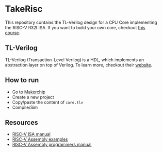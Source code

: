 # TakeRisc

This repository contains the TL-Verilog design for a CPU Core implementing the RISC-V R32I ISA.
If you want to build your own core, checkout [this course](https://learning.edx.org/course/course-v1:LinuxFoundationX+LFD111x+1T2021/home).

## TL-Verilog

TL-Verilog (Transaction-Level Verilog) is a HDL, which implements an abstraction layer on top of Verilog.
To learn more, checkout their [website](https://www.redwoodeda.com/tl-verilog).

## How to run

* Go to [Makerchip](https://www.makerchip.com/sandbox/)
* Create a new project
* Copy/paste the content of `core.tlv`
* Compile/Sim

## Resources

* [RISC-V ISA manual](https://riscv.org/wp-content/uploads/2017/05/riscv-spec-v2.2.pdf)
* [RISC-V Assembly examples](https://web.eecs.utk.edu/~smarz1/courses/ece356/notes/assembly/)
* [RISC-V Assembly programmers manual](https://github.com/riscv-non-isa/riscv-asm-manual/blob/master/riscv-asm.md)